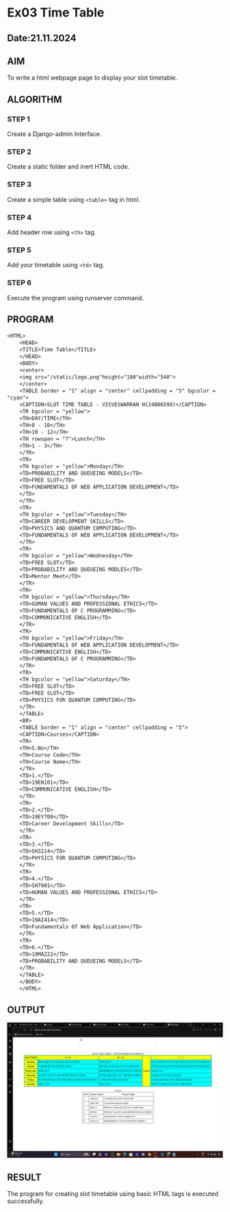 # Ex03 Time Table
## Date:21.11.2024

## AIM
To write a html webpage page to display your slot timetable.

## ALGORITHM
### STEP 1
Create a Django-admin Interface.

### STEP 2
Create a static folder and inert HTML code.

### STEP 3
Create a simple table using ```<table>``` tag in html.

### STEP 4
Add header row using ```<th>``` tag.

### STEP 5
Add your timetable using ```<td>``` tag.

### STEP 6
Execute the program using runserver command.

## PROGRAM
```
<HTML>
    <HEAD>
    <TITLE>Time Table</TITLE>
    </HEAD>
    <BODY>
    <center>
    <img src="/static/logo.png"height="100"width="540">    
    </center>
    <TABLE border = "1" align = "center" cellpadding = "5" bgcolor = "cyan">
    <CAPTION>SLOT TIME TABLE - VISVESWARRAN H(24006599)</CAPTION>
    <TR bgcolor = "yellow">
    <TH>DAY/TIME</TH>
    <TH>8 - 10</TH>
    <TH>10 - 12</TH>
    <TH rowspan = "7">Lunch</TH>
    <TH>1 - 3</TH>
    </TR>
    <TR>
    <TH bgcolor = "yellow">Monday</TH>
    <TD>PROBABILITY AND QUEUEING MODELS</TD>
    <TD>FREE SLOT</TD>
    <TD>FUNDAMENTALS OF WEB APPLICATION DEVELOPMENT</TD>
    </TD>
    </TR>
    <TR>
    <TH bgcolor = "yellow">Tuesday</TH>
    <TD>CAREER DEVELOPMENT SKILLS</TD>
    <TD>PHYSICS AND QUANTUM COMPUTING</TD>
    <TD>FUNDAMENTALS OF WEB APPLICATION DEVELOPMENT</TD>
    </TR>
    <TR>
    <TH bgcolor = "yellow">Wednesday</TH>
    <TD>FREE SLOT</TD>
    <TD>PROBABILITY AND QUEUEING MODLES</TD>
    <TD>Mentor Meet</TD>
    </TR>
    <TR>
    <TH bgcolor = "yellow">Thursday</TH>
    <TD>GUMAN VALUES AND PROFESSIONAL ETHICS</TD>
    <TD>FUNDAMENTALS OF C PROGRAMMING</TD>
    <TD>COMMUNICATIVE ENGLISH</TD>
    </TR>
    <TR>
    <TH bgcolor = "yellow">Friday</TH>
    <TD>FUNDAMENTALS OF WEB APPLICATION DEVELOPMENT</TD>
    <TD>COMMUNICATIVE ENGLISH</TD>
    <TD>FUNDAMENTALS OF C PROGRAMMING</TD>
    </TR>
    <TR>
    <TH bgcolor = "yellow">Saturday</TH>
    <TD>FREE SLOT</TD>
    <TD>FREE SLOT</TD>
    <TD>PHYSICS FOR QUANTUM COMPUTING</TD>
    </TR>
    </TABLE>
    <BR>
    <TABLE border = "1" align = "center" cellpadding = "5">
    <CAPTION>Courses</CAPTION>
    <TR>
    <TH>S.No</TH>
    <TH>Course Code</TH>
    <TH>Course Name</TH>
    </TR>
    <TD>1.</TD>
    <TD>19EN101</TD>
    <TD>COMMUNICATIVE ENGLISH</TD>
    </TR>
    <TR>
    <TD>2.</TD>
    <TD>19EY708</TD>
    <TD>Career Development Skills</TD>
    </TR>
    <TR>
    <TD>3.</TD>
    <TD>SH3214</TD>
    <TD>PHYSICS FOR QUANTUM COMPUTING</TD>
    </TR>
    <TR>
    <TD>4.</TD>
    <TD>SH7801</TD>
    <TD>HUMAN VALUES AND PROFESSIONAL ETHICS</TD>
    </TR>
    <TR>
    <TD>5.</TD>
    <TD>19AI414</TD>
    <TD>Fundamentals Of Web Application</TD>
    </TR>
    <TR>                
    <TD>6.</TD>
    <TD>19MA222</TD>
    <TD>PROBABILITY AND QUEUEING MODELS</TD>
    </TR>
    </TABLE>
    </BODY>
    </HTML>
```
## OUTPUT
![alt text](<Screenshot (9).png>)

## RESULT
The program for creating slot timetable using basic HTML tags is executed successfully.
